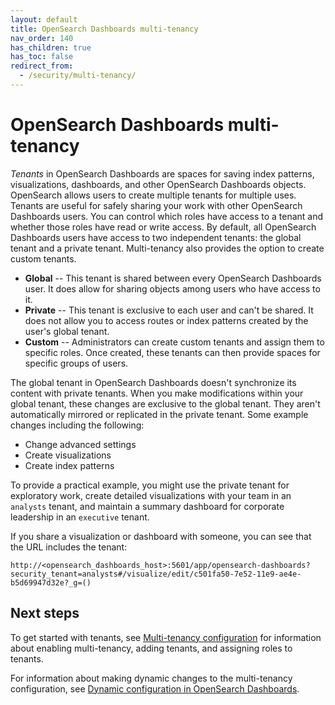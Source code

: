 ```yaml
---
layout: default
title: OpenSearch Dashboards multi-tenancy
nav_order: 140
has_children: true
has_toc: false
redirect_from:
  - /security/multi-tenancy/
---
```


# OpenSearch Dashboards multi-tenancy

*Tenants* in OpenSearch Dashboards are spaces for saving index patterns, visualizations, dashboards, and other OpenSearch Dashboards objects. OpenSearch allows users to create multiple tenants for multiple uses. Tenants are useful for safely sharing your work with other OpenSearch Dashboards users. You can control which roles have access to a tenant and whether those roles have read or write access. By default, all OpenSearch Dashboards users have access to two independent tenants: the global tenant and a private tenant. Multi-tenancy also provides the option to create custom tenants.

- **Global** -- This tenant is shared between every OpenSearch Dashboards user. It does allow for sharing objects among users who have access to it.
- **Private** -- This tenant is exclusive to each user and can't be shared. It does not allow you to access routes or index patterns created by the user's global tenant.
- **Custom** -- Administrators can create custom tenants and assign them to specific roles. Once created, these tenants can then provide spaces for specific groups of users.

The global tenant in OpenSearch Dashboards doesn't synchronize its content with private tenants. When you make modifications within your global tenant, these changes are exclusive to the global tenant. They aren't automatically mirrored or replicated in the private tenant. Some example changes including the following:

- Change advanced settings
- Create visualizations
- Create index patterns

To provide a practical example, you might use the private tenant for exploratory work, create detailed visualizations with your team in an `analysts` tenant, and maintain a summary dashboard for corporate leadership in an `executive` tenant.

If you share a visualization or dashboard with someone, you can see that the URL includes the tenant:

```
http://<opensearch_dashboards_host>:5601/app/opensearch-dashboards?security_tenant=analysts#/visualize/edit/c501fa50-7e52-11e9-ae4e-b5d69947d32e?_g=()
```

## Next steps

To get started with tenants, see [Multi-tenancy configuration]({{site.url}}{{site.baseurl}}/security/multi-tenancy/multi-tenancy-config/) for information about enabling multi-tenancy, adding tenants, and assigning roles to tenants.

For information about making dynamic changes to the multi-tenancy configuration, see [Dynamic configuration in OpenSearch Dashboards]({{site.url}}{{site.baseurl}}/security/multi-tenancy/dynamic-config/).

